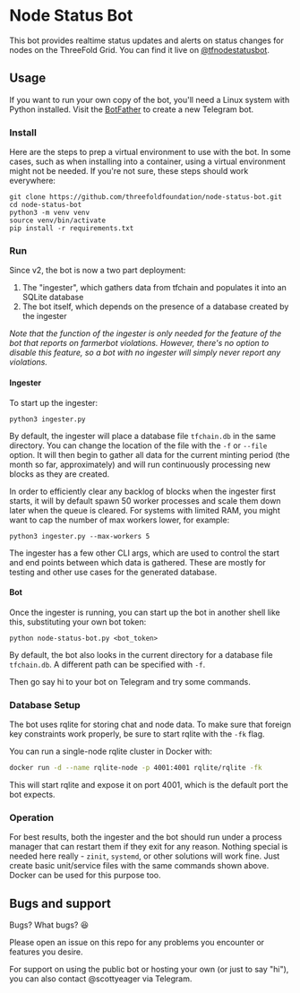 # Node Status Bot
This bot provides realtime status updates and alerts on status changes for nodes on the ThreeFold Grid. You can find it live on [@tfnodestatusbot](https://t.me/tfnodestatusbot).

## Usage

If you want to run your own copy of the bot, you'll need a Linux system with Python installed. Visit the [BotFather](https://t.me/BotFather) to create a new Telegram bot.

### Install

Here are the steps to prep a virtual environment to use with the bot. In some cases, such as when installing into a container, using a virtual environment might not be needed. If you're not sure, these steps should work everywhere:

```
git clone https://github.com/threefoldfoundation/node-status-bot.git
cd node-status-bot
python3 -m venv venv
source venv/bin/activate
pip install -r requirements.txt
```

### Run

Since v2, the bot is now a two part deployment:

1. The "ingester", which gathers data from tfchain and populates it into an SQLite database
2. The bot itself, which depends on the presence of a database created by the ingester

*Note that the function of the ingester is only needed for the feature of the bot that reports on farmerbot violations. However, there's no option to disable this feature, so a bot with no ingester will simply never report any violations.*

#### Ingester

To start up the ingester:

```
python3 ingester.py
```

By default, the ingester will place a database file `tfchain.db` in the same directory. You can change the location of the file with the `-f` or `--file` option. It will then begin to gather all data for the current minting period (the month so far, approximately) and will run continuously processing new blocks as they are created.

In order to efficiently clear any backlog of blocks when the ingester first starts, it will by default spawn 50 worker processes and scale them down later when the queue is cleared. For systems with limited RAM, you might want to cap the number of max workers lower, for example:

```
python3 ingester.py --max-workers 5
```

The ingester has a few other CLI args, which are used to control the start and end points between which data is gathered. These are mostly for testing and other use cases for the generated database.

#### Bot

Once the ingester is running, you can start up the bot in another shell like this, substituting your own bot token:

```
python node-status-bot.py <bot_token>
```

By default, the bot also looks in the current directory for a database file `tfchain.db`. A different path can be specified with `-f`.

Then go say hi to your bot on Telegram and try some commands.

### Database Setup

The bot uses rqlite for storing chat and node data. To make sure that foreign key constraints work properly, be sure to start rqlite with the `-fk` flag.

You can run a single-node rqlite cluster in Docker with:

```bash
docker run -d --name rqlite-node -p 4001:4001 rqlite/rqlite -fk
```

This will start rqlite and expose it on port 4001, which is the default port the bot expects.

### Operation

For best results, both the ingester and the bot should run under a process manager that can restart them if they exit for any reason. Nothing special is needed here really - `zinit`, `systemd`, or other solutions will work fine. Just create basic unit/service files with the same commands shown above. Docker can be used for this purpose too.

## Bugs and support

Bugs? What bugs? 😆

Please open an issue on this repo for any problems you encounter or features you desire.

For support on using the public bot or hosting your own (or just to say "hi"), you can also contact @scottyeager via Telegram.
